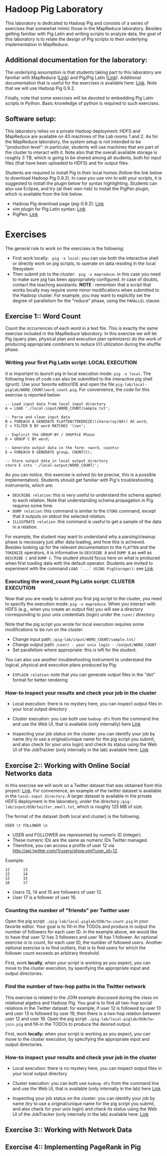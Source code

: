 # Hadoop Pig Laboratory

This laboratory is dedicated to Hadoop Pig and consists of a series of exercises that somewhat mimic those in the MapReduce laboratory. Besides getting familiar with Pig Latin and writing scripts to analyze data, the goal of this laboratory is to relate the design of Pig scripts to their underlying implementation in MapReduce.


## Additional documentation for the laboratory:
The underlying assumption is that students taking part to this laboratory are familiar with MapReduce ([Link][mr-tutorial]) and Pig/Pig Latin ([Link][pig-tutorial]).
Additional documentation that is useful for the exercises is available here: [Link][pig-doc]. Note that we will use Hadoop Pig 0.9.2.


Finally, note that some exercises will be devoted to embedding Pig Latin scripts in Python. Basic knowledge of python is required to such exercises.

[mr-tutorial]: http://www.eurecom.fr/~michiard/teaching/clouds/tutorial-mapreduce.pdf "MapReduce Tutorial"
[pig-tutorial]: http://www.eurecom.fr/~michiard/teaching/clouds/tutorial-high_level.pdf "Pig Tutorial"
[pig-doc]: http://pig.apache.org/docs/r0.9.2/ "Pig Documentation"

## Software setup:
This laboratory relies on a private Hadoop deployment: HDFS and MapReduce are available on 40 machines of the Lab rooms 1 and 2. As for the MapReduce laboratory, the system setup is not intended to be "production level": in particular, students will use machines that are part of the cluster to interact with it. Note also that the overall available storage is roughly 3 TB, which is going to be shared among all students, both for input files (that have been uploaded to HDFS) and for output files.


Students are required to install Pig in their local homes (follow the link below to download Hadoop Pig 0.9.2). In case you use vim to edit your scripts, it is suggested to install the plugin below for syntax highlighting. Students can also use Eclipse, and try (at their own risk) to install the PigPen plugin, which is available from the link below.

+ Hadoop Pig download page (pig-0.9.2): [Link][pig-download]
+ vim plugin for Pig Latin syntax: [Link][vim-pig]
+ PigPen: [Link][pig-pen]

[pig-download]: http://apache.multidist.com/pig/pig-0.9.2/pig-0.9.2.tar.gz "Pig download"
[vim-pig]: http://www.vim.org/scripts/script.php?script_id=2186 "vim Pig plugin"
[pig-pen]: https://issues.apache.org/jira/browse/PIG-366 "Pig Eclipse plugin"

# Exercises
The general rule to work on the exercises is the following:

+ First work locally: ``` pig -x local```: you can use both the interactive shell or directly work on pig scripts, to operate on data residing in the local filesystem
+ Then submit job to the cluster: ``` pig -x mapreduce```: in this case you need to make sure pig has been appropriately configured. In case of doubts, contact the teaching assistants. **NOTE** : remember that a script that works locally may require some minor modifications when submitted to the Hadoop cluster. For example, you may want to explicitly set the degree of parallelism for the "reduce" phase, using the ```PARALLEL``` clause.

## Exercise 1:: Word Count

Count the occurrences of each word in a text file. This is exactly the same exercise included in the MapReduce laboratory. In this exercise we will let Pig (query plan, physical plan and execution plan optimizers) do the work of producing appropriate combiners to reduce I/O utilization during the shuffle phase.

### Writing your first Pig Latin script: **LOCAL EXECUTION**
It is important to launch pig in local execution mode: ```pig -x local```. The following lines of code can also be submitted to the interactive pig shell (grunt). Use your favorite editor/IDE and open the file ```pig-lab/local-piglab/WORD_COUNT/word_count.pig```. For convenience, the code for this exercise is reported below:

```
-- Load input data from local input directory
A = LOAD './local-input/WORD_COUNT/sample.txt';

-- Parse and clean input data
B = FOREACH A GENERATE FLATTEN(TOKENIZE((chararray)$0)) AS word;
C = FILTER B BY word MATCHES '\\w+';

-- Explicit the GROUP-BY / SHUFFLE Phase
D = GROUP C BY word;

-- Generate output data in the form: <word, counts>
E = FOREACH D GENERATE group, COUNT(C);

-- Store output data in local output directory
store E into './local-output/WORD_COUNT/';
```

As you can notice, this exercise is solved (to be precise, this is a possible implementation). Students should get familiar with Pig's troubleshooting instruments, which are:

+ ```DESCRIBE relation```: this is very useful to understand the schema applied to each relation. Note that understanding schema propagation in Pig requires some time.
+ ```DUMP relation```: this command is similar to the ```STORE``` command, except that it outputs on stdout the selected relation.
+ ```ILLUSTRATE relation```: this command is useful to get a sample of the data in a relation.

For example, the student may want to understand why a parsing/cleanup phase is necessary just after data loading, and how this is achieved. Besides looking up for the relevant documentation to the ```FLATTEN``` and the ```TOKENIZE``` operators, it is informative to ```DESCRIBE B``` and ```DUMP B``` as well as ```DESCRIBE C``` and ```DUMP C```. The student should focus here on what is produced when first loading data with the default operator. Students are invited to experiment with the command ```LOAD '...' USING PigStorage()```: see [Link][pig-load]

[pig-load]: http://pig.apache.org/docs/r0.9.2/basic.html#load "Pig Load"

### Executing the word_count Pig Latin script: **CLUSTER EXECUTION**
Now that you are ready to submit you first pig script to the cluster, you need to specify the execution mode: ```pig -x mapreduce```. When you interact with HDFS (e.g., when you create an output file) you will see a directory corresponding to your unix credentials (login) under the ```/user/``` directory.


Note that the pig script you wrote for local execution requires some modifications to be run on the cluster:

+ Change input path: ```/pig-lab/input/WORD_COUNT/sample.txt/```
+ Change output path: ```/user/ - your unix login - /output/WORD_COUNT```
+ Set parallelism where appropriate: this is left for the student.

You can also use another troubleshooting instrument to understand the logical, physical and execution plans produced by Pig:

+ ```EXPLAIN relation```: note that you can generate output files in the "dot" format for better rendering

### How-to inspect your results and check your job in the cluster

+ Local execution: there is no mystery here, you can inspect output files in your local output directory

+ Cluster execution: you can both use ```hadoop dfs``` from the command line and use the Web UI, that is available (only internally) here [Link][nn]

+ Inspecting your job status on the cluster: you can identify your job by name (try to use a original/unique name for the pig script you submit, and also check for your unix login) and check its status using the Web UI of the JobTracker (only internally in the lab) available here: [Link][jt]

[nn]: http://lhoste.eurecom.fr:51070 "HDFS"
[jt]: http://lhoste.eurecom.fr:51030 "Job Tracker"

## Exercise 2:: Working with Online Social Networks data
In this exercise we will work on a Twitter dataset that was obtained from this project: [Link][tw-data]. For convenience, an example of the twitter dataset is available in the ```local-input directory```. A larger dataset is available in the private HDFS deployment in the laboratory, under the directory ```/pig-lab/input/OSN/twitter_small.txt```, which is roughly 125 MB of size.

The format of the dataset (both local and cluster) is the following:

```USER \t FOLLOWER \n ```

+ USER and FOLLOWER are represented by numeric ID (integer). 
+ These numeric IDs are the same as numeric IDs Twitter managed.
+ Therefore, you can access a profile of user 12 via http://api.twitter.com/1/users/show.xml?user_id=12.

Example:

```
12   	13
12   	14
12   	15
16   	17
```

+ Users 13, 14 and 15 are followers of user 12.
+ User 17 is a follower of user 16.

### Counting the number of "friends" per Twitter user
Open the pig script ```./pig-lab/local-piglab/OSN/tw-count.pig``` in your favorite editor. Your goal is to fill-in the TODOs and produce in output the number of followers for each user ID: in the example above, we would like to have that user 12 has 3 followers and user 16 has 1 follower.
An optional exercise is to count, for each user ID, the number of followed users. Another optional exercise is to find outliers, that is to find users for which the follower count exceeds an arbitrary threshold.

First, work **locally**; when your script is working as you expect, you can move to the cluster execution, by specifying the appropriate input and output directories.

[tw-data]: http://an.kaist.ac.kr/traces/WWW2010.html "Twitter datasets" 


### Find the number of two-hop paths in the Twitter network
This exercise is related to the JOIN example discussed during the class on relational algebra and Hadoop Pig. You goal is to find all two-hop social relations in the Twitter dataset: for example, if user 12 is followed by user 13 and user 13 is followed by user 19, then there is a two-hop relation between user 12 and user 19. Open the pig script ```./pig-lab/local-piglab/OSN/tw-join.pig``` and fill-in the TODOs to produce the desired output.

First, work **locally**; when your script is working as you expect, you can move to the cluster execution, by specifying the appropriate input and output directories.

### How-to inspect your results and check your job in the cluster

+ Local execution: there is no mystery here, you can inspect output files in your local output directory

+ Cluster execution: you can both use ```hadoop dfs``` from the command line and use the Web UI, that is available (only internally in the lab) here [Link][nn]

+ Inspecting your job status on the cluster: you can identify your job by name (try to use a original/unique name for the pig script you submit, and also check for your unix login) and check its status using the Web UI of the JobTracker (only internally in the lab) available here: [Link][jt]

[nn]: http://lhoste.eurecom.fr:51070 "HDFS"
[jt]: http://lhoste.eurecom.fr:51030 "Job Tracker"

## Exercise 3:: Working with Network Data

## Exercise 4:: Implementing PageRank in Pig



